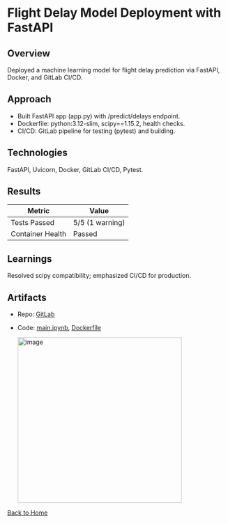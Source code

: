 # Flight Delay Model Deployment with FastAPI

## Overview
Deployed a machine learning model for flight delay prediction via FastAPI, Docker, and GitLab CI/CD.

## Approach
- Built FastAPI app (app.py) with /predict/delays endpoint.
- Dockerfile: python:3.12-slim, scipy==1.15.2, health checks.
- CI/CD: GitLab pipeline for testing (pytest) and building.

## Technologies
FastAPI, Uvicorn, Docker, GitLab CI/CD, Pytest.

## Results
| Metric          | Value          |
|-----------------|----------------|
| Tests Passed    | 5/5 (1 warning)|
| Container Health| Passed         |

## Learnings
Resolved scipy compatibility; emphasized CI/CD for production.

## Artifacts
- Repo: [GitLab](https://gitlab.com/wgu-gitlab-environment/student-repos/jmillil/d602-deployment-task-3)
- Code: [main.ipynb](../Flight_Delay_Model_Deployment/flight-delay-pipeline.md), [Dockerfile](../Flight_Delay_Model_Deployment/ml_deployment_dockerfile)

  <img width="376" height="380" alt="image" src="https://github.com/user-attachments/assets/63572d18-4cb5-4448-98fa-13514a01d6cd" />


[Back to Home](/)
